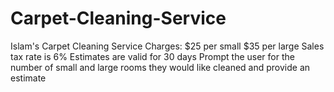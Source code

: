 # Carpet-Cleaning-Service
   Islam's Carpet Cleaning Service     Charges:         $25 per small         $35 per large     Sales tax rate is 6%     Estimates are valid for 30 days      Prompt the user for the number of small and large rooms they would like cleaned     and provide an estimate
